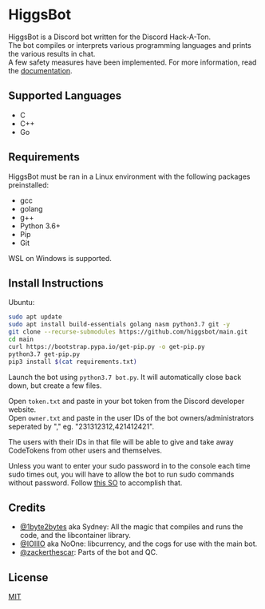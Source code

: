 # HiggsBot

HiggsBot is a Discord bot written for the Discord Hack-A-Ton. \
The bot compiles or interprets various programming languages and prints the various results in chat. \
A few safety measures have been implemented. For more information, read the [documentation](https://github.com/higgsbot/documents).

## Supported Languages

- C
- C++
- Go

## Requirements

HiggsBot must be ran in a Linux environment with the following packages preinstalled:

- gcc
- golang
- g++
- Python 3.6+
- Pip
- Git

WSL on Windows is supported.

## Install Instructions

Ubuntu: 
```bash
sudo apt update
sudo apt install build-essentials golang nasm python3.7 git -y
git clone --recurse-submodules https://github.com/higgsbot/main.git
cd main
curl https://bootstrap.pypa.io/get-pip.py -o get-pip.py
python3.7 get-pip.py
pip3 install $(cat requirements.txt)
```

Launch the bot using `python3.7 bot.py`.
It will automatically close back down, but create a few files.

Open `token.txt` and paste in your bot token from the Discord developer website. \
Open `owner.txt` and paste in the user IDs of the bot owners/administrators seperated by "," eg. "231312312,421412421".

The users with their IDs in that file will be able to give and take away CodeTokens from other users and themselves.

Unless you want to enter your sudo password in to the console each time sudo times out, you will have to allow the bot to run sudo commands without password. Follow [this SO](https://askubuntu.com/questions/147241/execute-sudo-without-password/147265#147265) to accomplish that.

## Credits
- [@1byte2bytes](https://github.com/1byte2bytes) aka Sydney: All the magic that compiles and runs the code, and the libcontainer library.
- [@IOIIIO](https://github.com/IOIIIO) aka NoOne: libcurrency, and the cogs for use with the main bot.
- [@zackerthescar](https://github.com/zackerthescar): Parts of the bot and QC.

## License
[MIT](https://choosealicense.com/licenses/mit/)